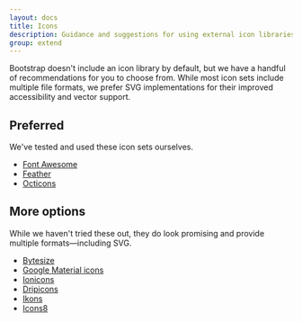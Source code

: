 ```yaml
---
layout: docs
title: Icons
description: Guidance and suggestions for using external icon libraries with Bootstrap.
group: extend
---
```


Bootstrap doesn't include an icon library by default, but we have a handful of recommendations for you to choose from. While most icon sets include multiple file formats, we prefer SVG implementations for their improved accessibility and vector support.

## Preferred

We've tested and used these icon sets ourselves.

- [Font Awesome](https://fontawesome.com/)
- [Feather](https://feathericons.com/)
- [Octicons](https://octicons.github.com/)

## More options

While we haven't tried these out, they do look promising and provide multiple formats—including SVG.

- [Bytesize](https://github.com/danklammer/bytesize-icons)
- [Google Material icons](https://material.io/tools/icons/)
- [Ionicons](https://ionicons.com/)
- [Dripicons](http://demo.amitjakhu.com/dripicons/)
- [Ikons](http://ikons.piotrkwiatkowski.co.uk/)
- [Icons8](https://icons8.com/)
